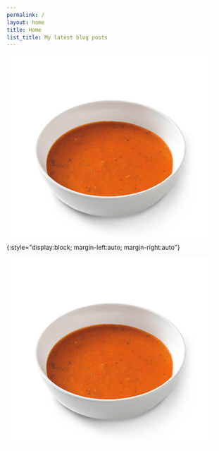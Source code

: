 ```yaml
---
permalink: /
layout: home
title: Home
list_title: My latest blog posts
---
```


![placeholder](/assets/images/frontpage.png){:style="display:block; margin-left:auto; margin-right:auto"}

<img src="/assets/images/frontpage.png">

